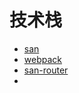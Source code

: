 

# 技术栈

* [san](https://baidu.github.io/san/)
* [webpack](http://webpack.github.io/)
* [san-router](https://github.com/baidu/san-router)
* []()